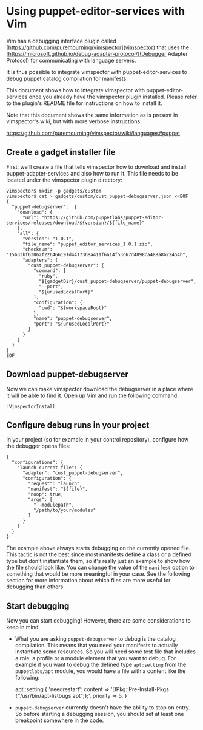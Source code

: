 # Using puppet-editor-services with Vim

Vim has a debugging interface plugin called
[https://github.com/puremourning/vimspector](vimspector) that uses the
[https://microsoft.github.io/debug-adapter-protocol/](Debugger Adapter
Protocol) for communicating with language servers.

It is thus possible to integrate vimspector with puppet-editor-services to
debug puppet catalog compilation for manifests.

This document shows how to integrate vimspector with puppet-editor-services
once you already have the vimspector plugin installed. Please refer to the
plugin's README file for instructions on how to install it.

Note that this document shows the same information as is present in
vimspector's wiki, but with more verbose instructions:

https://github.com/puremourning/vimspector/wiki/languages#puppet

## Create a gadget installer file

First, we'll create a file that tells vimspector how to download and install
puppet-adapter-services and also how to run it. This file needs to be located
under the vimspector plugin directory:

    vimspector$ mkdir -p gadgets/custom
    vimspector$ cat > gadgets/custom/cust_puppet-debugserver.json <<EOF
    {
      "puppet-debugserver":  {
        "download": {
          "url": "https://github.com/puppetlabs/puppet-editor-services/releases/download/${version}/${file_name}"
        },
        "all": {
          "version": "1.0.1",
          "file_name": "puppet_editor_services_1.0.1.zip",
          "checksum": "15b33bf63062f226466191d4417368a411f6a14f53c67d4898ca488a8b22454b",
          "adapters": {
            "cust_puppet-debugserver": {
              "command": [
                "ruby",
                "${gadgetDir}/cust_puppet-debugserver/puppet-debugserver",
                "--port",
                "${unusedLocalPort}"
              ],
              "configuration": {
                "cwd": "${workspaceRoot}"
              },
              "name": "puppet-debugserver",
              "port": "${unusedLocalPort}"
            }
          }
        }
      }
    }
    EOF

## Download puppet-debugserver

Now we can make vimspector download the debugserver in a place where it will be
able to find it. Open up Vim and run the following command:

    :VimspectorInstall

## Configure debug runs in your project

In your project (so for example in your control repository), configure how the
debugger opens files:

    {
      "configurations": {
        "launch current file": {
          "adapter": "cust_puppet-debugserver",
          "configuration": {
            "request": "launch",
            "manifest": "${file}",
            "noop": true,
            "args": [ 
              "--modulepath",
              "/path/to/your/modules"
            ]
          }
        }
      }
    }

The example above always starts debugging on the currently opened file. This
tactic is not the best since most manifests define a class or a defined type
but don't instantiate them, so it's really just an example to show how the file
should look like. You can change the value of the `manifest` option to
something that would be more meaningful in your case. See the following section
for more information about which files are more useful for debugging than
others.

## Start debugging

Now you can start debugging! However, there are some considerations to keep in
mind:

* What you are asking `puppet-debugserver` to debug is the catalog
  compilation. This means that you need your manifests to actually instantiate
  some resources. So you will need some test file that includes a role, a
  profile or a module element that you want to debug. For example if you want
  to debug the defined type `apt:setting` from the `puppetlabs/apt` module,
  you would have a file with a content like the following:

    apt::setting { 'needrestart':
      content  => 'DPkg::Pre-Install-Pkgs {"/usr/bin/apt-listbugs apt";};',
      priority => 5,
    }

* `puppet-debugserver` currently doesn't have the ability to stop on entry. So
  before starting a debugging session, you should set at least one breakpoint
  somewhere in the code.

